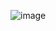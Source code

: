
![image](https://user-images.githubusercontent.com/66989751/136543977-ccec6e6d-7613-42a2-ae30-3c621c10f2c2.png)

